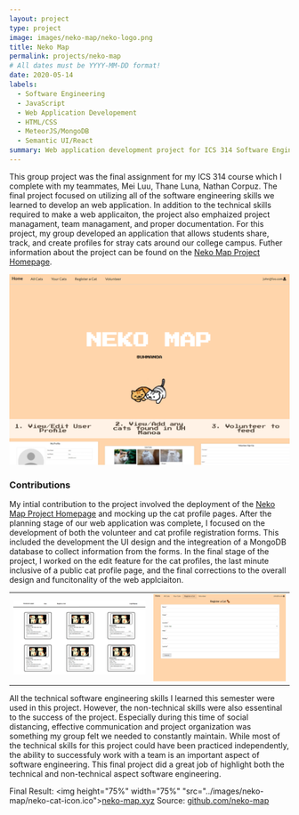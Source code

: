 ```yaml
---
layout: project
type: project
image: images/neko-map/neko-logo.png
title: Neko Map
permalink: projects/neko-map
# All dates must be YYYY-MM-DD format!
date: 2020-05-14
labels:
  - Software Engineering
  - JavaScript
  - Web Application Developement
  - HTML/CSS
  - MeteorJS/MongoDB
  - Semantic UI/React
summary: Web application development project for ICS 314 Software Engineering I.
---
```


This group project was the final assignment for my ICS 314 course which I complete with my teammates, Mei Luu, Thane Luna, Nathan Corpuz. The final project focused on utilizing all of the software engineering skills we learned to develop an web application. In addition to the technical skills required to make a web applicaiton, the project also emphaized project managament, team managament, and proper documentation. For this project, my group developed an application that allows students share, track, and create profiles for stray cats around our college campus. Futher information about the project can be found on the [Neko Map Project Homepage](https://neko-map.github.io/).

<img class="ui large centered rounded image" src="../images/neko-map/landing.png">

### Contributions

My intial contribution to the project involved the deployment of the [Neko Map Project Homepage](https://neko-map.github.io/) and mocking up the cat profile pages. After the planning stage of our web application was complete, I focused on the development of both the volunteer and cat profile registration forms. This included the development the UI design and the integreation of a MongoDB database to collect information from the forms. In the final stage of the project, I worked on the edit feature for the cat profiles, the last minute inclusive of a public cat profile page, and the final corrections to the overall design and funcitonality of the web applciaiton. 

|               |               |
| ------------- | ------------- |
| <img class="ui medium floated rounded image" src="../images/neko-map/cats-page-mockup.png">|<img class="ui medium floated rounded image" src="../images/neko-map/register-cat-form.png">|

All the technical software engineering skills I learned this semester were used in this project. However, the non-technical skills were also essentinal to the success of the project. Especially during this time of social distancing, effective communication and project organization was something my group felt we needed to constantly maintain. While most of the technical skills for this project could have been practiced independently, the ability to successfuly work with a team is an important aspect of software engineering. This final project did a great job of highlight both the technical and non-technical aspect software engineering.

Final Result: <img height="75%" width="75%" "src="../images/neko-map/neko-cat-icon.ico"><a href="https://neko-map.xyz/#/">neko-map.xyz</a>
Source: <a href="https://github.com/neko-map"><i class="large github icon "></i>github.com/neko-map</a>
